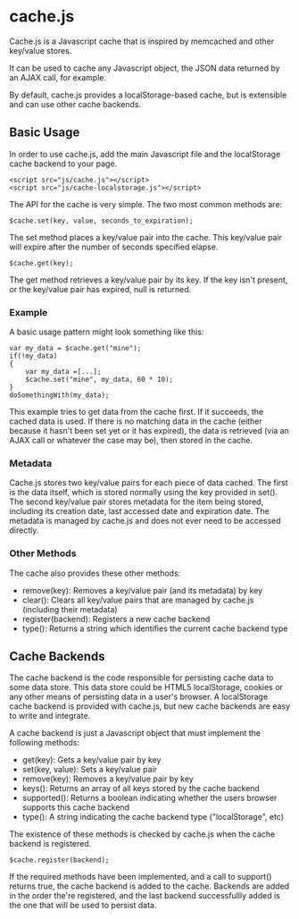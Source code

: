 
# cache.js #

Cache.js is a Javascript cache that is inspired by memcached and other key/value stores.

It can be used to cache any Javascript object, the JSON data returned by an AJAX call, for example.

By default, cache.js provides a localStorage-based cache, but is extensible and can use other cache backends.

## Basic Usage ##

In order to use cache.js, add the main Javascript file and the localStorage cache backend to your page.

	<script src="js/cache.js"></script>
	<script src="js/cache-localstorage.js"></script>

The API for the cache is very simple. The two most common methods are:

	$cache.set(key, value, seconds_to_expiration);

The set method places a key/value pair into the cache. This key/value pair will expire after the number of seconds specified elapse.
	
	$cache.get(key);

The get method retrieves a key/value pair by its key. If the key isn't present, or the key/value pair has expired, null is returned.

### Example ###

A basic usage pattern might look something like this:

	var my_data = $cache.get("mine");
	if(!my_data)
	{
		var my_data =[...];
		$cache.set("mine", my_data, 60 * 10);
	}
	doSomethingWith(my_data);
	
This example tries to get data from the cache first. If it succeeds, the cached data is used. If there is no matching data in the cache
(either because it hasn't been set yet or it has expired), the data is retrieved (via an AJAX call or whatever the case may be), then stored in the cache.

### Metadata ###

Cache.js stores two key/value pairs for each piece of data cached. The first is the data itself, which is stored normally using the key provided in set().
The second key/value pair stores metadata for the item being stored, including its creation date, last accessed date and expiration date. The metadata 
is managed by cache.js and does not ever need to be accessed directly.

### Other Methods ###

The cache also provides these other methods:

* remove(key): Removes a key/value pair (and its metadata) by key
* clear(): Clears all key/value pairs that are managed by cache.js (including their metadata)
* register(backend): Registers a new cache backend
* type(): Returns a string which identifies the current cache backend type


## Cache Backends ##

The cache backend is the code responsible for persisting cache data to some data store. This data store could be HTML5 localStorage, cookies or any other
means of persisting data in a user's browser. A localStorage cache backend is provided with cache.js, but new cache backends are easy to write and integrate.

A cache backend is just a Javascript object that must implement the following methods:

* get(key): Gets a key/value pair by key
* set(key, value): Sets a key/value pair
* remove(key): Removes a key/value pair by key
* keys(): Returns an array of all keys stored by the cache backend
* supported(): Returns a boolean indicating whether the users browser supports this cache backend
* type(): A string indicating the cache backend type ("localStorage", etc)
	
The existence of these methods is checked by cache.js when the cache backend is registered. 

	$cache.register(backend); 

If the required methods have been implemented, and a call to support() returns true, the cache backend is added to the cache. Backends are added in the
order the're registered, and the last backend successfullly added is the one that will be used to persist data.



	